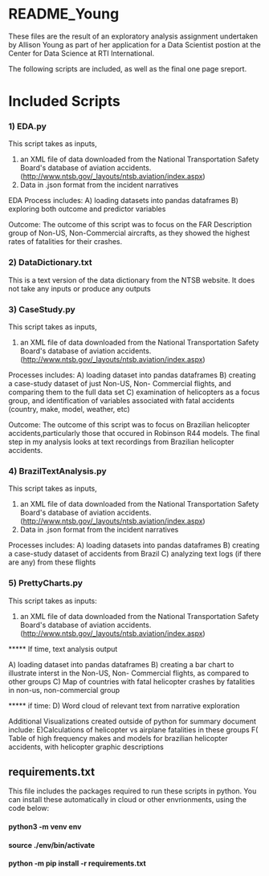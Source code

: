 # README_Young

These files are the result of an exploratory analysis assignment undertaken
by Allison Young as part of her application for a Data Scientist postion
at the Center for Data Science at RTI International. 

The following scripts are included, as well as the final one page sreport.

# Included Scripts

### 1) EDA.py

This script takes as inputs, 
1) an XML file of data downloaded
from the National Transportation Safety Board's database of 
aviation accidents.
(http://www.ntsb.gov/_layouts/ntsb.aviation/index.aspx)
2) Data in .json format from the incident narratives

EDA Process includes:
A) loading datasets into pandas dataframes
B) exploring both outcome and predictor variables 

Outcome:
The outcome of this script was to focus on the FAR Description 
group of Non-US, Non-Commercial aircrafts, as they showed
the highest rates of fatalities for their crashes.

### 2) DataDictionary.txt

This is a text version of the data dictionary from the NTSB website.
It does not take any inputs or produce any outputs

### 3) CaseStudy.py

This script takes as inputs, 
1) an XML file of data downloaded
from the National Transportation Safety Board's database of 
aviation accidents.
(http://www.ntsb.gov/_layouts/ntsb.aviation/index.aspx)


Processes includes:
A) loading dataset into pandas dataframes
B) creating a case-study dataset of just Non-US, Non- Commercial
   flights, and comparing them to the full data set
C) examination of helicopters as a focus group, and 
    identification of variables associated with fatal accidents
    (country, make, model, weather, etc)

Outcome:
The outcome of this script was to focus on Brazilian 
helicopter accidents,particularly those that occured in 
Robinson R44 models. The final step in my analysis looks 
at text recordings from Brazilian helicopter accidents.

### 4) BrazilTextAnalysis.py

This script takes as inputs, 
1) an XML file of data downloaded
from the National Transportation Safety Board's database of 
aviation accidents.
(http://www.ntsb.gov/_layouts/ntsb.aviation/index.aspx)
2) Data in .json format from the incident narratives

Processes includes:
A) loading datasets into pandas dataframes
B) creating a case-study dataset of accidents from Brazil
C) analyzing text logs (if there are any) from these flights

### 5) PrettyCharts.py

This script takes as inputs:
1) an XML file of data downloaded
from the National Transportation Safety Board's database of 
aviation accidents.
(http://www.ntsb.gov/_layouts/ntsb.aviation/index.aspx)

***** If time, text analysis output 

A) loading dataset into pandas dataframes
B) creating a bar chart to illustrate interst in the Non-US, 
Non- Commercial flights, as compared to other groups
C) Map of countries with fatal helicopter crashes by fatalities
in non-us, non-commercial group

***** if time: D) Word cloud of relevant text from narrative exploration

Additional Visualizations created outside of python 
for summary document include:
E)Calculations of helicopter vs airplane fatalities in these groups
F( Table of high frequency makes and models for brazilian helicopter accidents, 
with helicopter graphic descriptions

## requirements.txt
This file includes the packages required to run these scripts in python. You
can install these automatically in cloud or other envrionments, using the code below:

#### python3 -m venv env
#### source ./env/bin/activate 
#### python -m pip install -r requirements.txt

